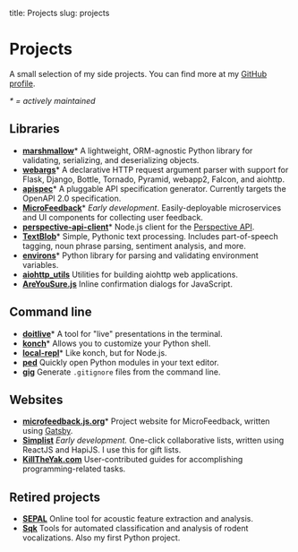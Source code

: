 title: Projects
slug: projects

# Projects

A small selection of my side projects. You can find more at my [GitHub profile][github].

*\* = actively maintained*

## Libraries

<ul class="u-2-col-list">

  <li>
    <i class="fab fa-python"></i>
    <a href="https://marshmallow.readthedocs.io/en/latest/"><strong>marshmallow</strong></a>*
    <span>A lightweight, ORM-agnostic Python library for validating, serializing, and deserializing objects.</span>
  </li>

  <li>
    <i class="fab fa-python"></i>
    <a href="https://github.com/sloria/webargs"><strong>webargs</strong></a>*
    <span>A declarative HTTP request argument parser with support for Flask, Django, Bottle, Tornado, Pyramid, webapp2, Falcon, and aiohttp.</span>
  </li>

  <li>
    <i class="fab fa-python"></i>
    <a href="https://github.com/marshmallow-code/apispec"><strong>apispec</strong></a>*
    <span>A pluggable API specification generator.
    Currently targets the OpenAPI 2.0 specification.</span>
  </li>

  <li>
    <i class="fab fa-node-js"></i>
    <a href="https://github.com/microfeedback"><strong>MicroFeedback</strong></a>*
    <span><em>Early development</em>. Easily-deployable microservices and UI components for collecting user feedback.</span>
  </li>

  <li>
    <i class="fab fa-node-js"></i>
    <a href="https://github.com/sloria/perspective-api-client"><strong>perspective-api-client</strong></a>*
    <span>Node.js client for the <a href="https://www.perspectiveapi.com">Perspective API</a>.</span>
  </li>

  <li>
    <i class="fab fa-python"></i>
    <a href="https://textblob.readthedocs.io/"><strong>TextBlob</strong></a>*
    <span>Simple, Pythonic text processing. Includes part-of-speech tagging,
    noun phrase parsing, sentiment analysis, and more.</span>
  </li>

  <li>
    <i class="fab fa-python"></i>
    <a href="https://github.com/sloria/environs"><strong>environs</strong></a>*
    <span>Python library for parsing and validating environment variables.</span>
  </li>

  <li>
    <i class="fab fa-python"></i>
    <a href="https://github.com/sloria/aiohttp_utils"><strong>aiohttp_utils</strong></a>
    <span> Utilities for building aiohttp web applications.</span>
  </li>

  <li>
    <i class="fab fa-js-square"></i>
    <a href="https://github.com/sloria/AreYouSure.js"><strong>AreYouSure.js</strong></a>
    <span> Inline confirmation dialogs for JavaScript.</span>
  </li>

</ul>

## Command line


<ul class="u-2-col-list">

<li>
  <i class="fab fa-python"></i>
  <a href="https://github.com/sloria/doitlive"><strong>doitlive</strong></a>*
<span> A tool for "live" presentations in the terminal.</span>
</li>

<li>
  <i class="fab fa-python"></i>
  <a href="https://github.com/sloria/konch"><strong>konch</strong></a>*
<span> Allows you to customize your Python shell.</span>
</li>

<li>
  <i class="fab fa-node-js"></i>
  <a href="https://github.com/sloria/local-repl"><strong>local-repl</strong></a>*
<span> Like konch, but for Node.js.</span>
</li>

<li>
  <i class="fab fa-python"></i>
  <a href="https://github.com/sloria/ped"><strong>ped</strong></a>
<span> Quickly open Python modules in your text editor.</span>
</li>

<li>
  <i class="fab fa-python"></i>
  <a href="https://www.github.com/sloria/gig"><strong>gig</strong></a>
<span> Generate <code>.gitignore</code> files from the command line.</span>
</li>

</ul>

## Websites

<ul class="u-2-col-list">

<li>
  <i class="fab fa-js-square"></i>
  <a href="https://microfeedback.js.org"><strong>microfeedback.js.org</strong></a>*
  <span>Project website for MicroFeedback, written using <a href="https://www.gatsbyjs.org/">Gatsby</a>.</span>
</li>

<li>
  <i class="fab fa-node-js"></i>
  <a href="https://github.com/sloria/simplist"><strong>Simplist</strong></a>
  <span> <em>Early development.</em> One-click collaborative lists,
    written using ReactJS and HapiJS. I use this for gift lists.</span>
</li>

<li>
  <i class="fab fa-python"></i>
  <a href="http://killtheyak.com"><strong>KillTheYak.com</strong></a>
  <span>User-contributed guides for accomplishing programming-related tasks.</span>
</li>
</ul>

## Retired projects


<ul class="u-2-col-list">
  <li>
    <i class="fab fa-python"></i>
    <a href="http://sepalbio.com"><strong>SEPAL</strong></a>
    <span>Online tool for acoustic feature extraction and analysis.</span>
  </li>

  <li>
    <i class="fab fa-python"></i>
    <a href="http://www.github.com/sloria/usv"><strong>Sqk</strong></a>
    <span> Tools for automated classification and analysis of rodent vocalizations. Also my first Python project.</span>
  </li>
</ul>

[github]: http://www.github.com/sloria
